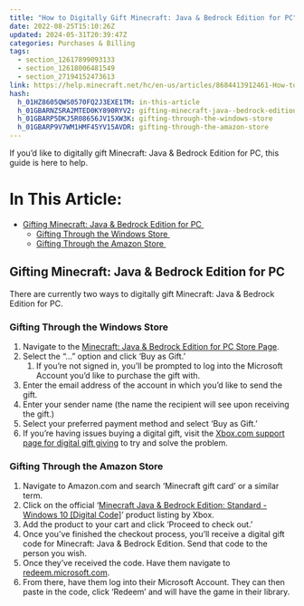 ```yaml
---
title: "How to Digitally Gift Minecraft: Java & Bedrock Edition for PC"
date: 2022-08-25T15:10:26Z
updated: 2024-05-31T20:39:47Z
categories: Purchases & Billing
tags:
  - section_12617899093133
  - section_12618006481549
  - section_27194152473613
link: https://help.minecraft.net/hc/en-us/articles/8684413912461-How-to-Digitally-Gift-Minecraft-Java-Bedrock-Edition-for-PC
hash:
  h_01HZ8605QWS0570FQ2J3EXE1TM: in-this-article
  h_01GBARNZSRA2MTED0KY890RYV2: gifting-minecraft-java--bedrock-edition-for-pc
  h_01GBARP5DKJ5R08656JV15XW3K: gifting-through-the-windows-store
  h_01GBARP9V7WM1HMF45YV15AVDR: gifting-through-the-amazon-store
---
```


If you’d like to digitally gift Minecraft: Java & Bedrock Edition for PC, this guide is here to help.

# In This Article:

- [Gifting Minecraft: Java & Bedrock Edition for PC ](#gifting-minecraft-java--bedrock-edition-for-pc)
  - [Gifting Through the Windows Store ](#gifting-through-the-windows-store)
  - [Gifting Through the Amazon Store ](#gifting-through-the-amazon-store)

## Gifting Minecraft: Java & Bedrock Edition for PC 

There are currently two ways to digitally gift Minecraft: Java & Bedrock Edition for PC.  

### Gifting Through the Windows Store 

1.  Navigate to the [Minecraft: Java & Bedrock Edition for PC Store Page](https://www.xbox.com/en-us/games/store/minecraft-java-bedrock-edition-for-pc/9nxp44l49shj).
2.  Select the “…” option and click ‘Buy as Gift.’
    1.  If you’re not signed in, you’ll be prompted to log into the Microsoft Account you’d like to purchase the gift with.
3.  Enter the email address of the account in which you’d like to send the gift.
4.  Enter your sender name (the name the recipient will see upon receiving the gift.)
5.  Select your preferred payment method and select ‘Buy as Gift.’
6.  If you’re having issues buying a digital gift, visit the [Xbox.com support page for digital gift giving](https://support.xbox.com/en-US/help/subscriptions-billing/buy-games-apps/gifting-digital-xbox-game-help) to try and solve the problem. 

### Gifting Through the Amazon Store

1.  Navigate to Amazon.com and search ‘Minecraft gift card’ or a similar term.
2.  Click on the official ‘[Minecraft Java & Bedrock Edition: Standard - Windows 10 \[Digital Code\]](https://www.amazon.com/Minecraft-Java-Bedrock-Standard-Windows/dp/B09ZY21PM4/ref=sr_1_4?keywords=minecraft+gift+card&qid=1660678375&sr=8-4)’ product listing by Xbox.
3.  Add the product to your cart and click ‘Proceed to check out.’
4.  Once you’ve finished the checkout process, you’ll receive a digital gift code for Minecraft: Java & Bedrock Edition. Send that code to the person you wish.
5.  Once they’ve received the code. Have them navigate to [redeem.microsoft.com](https://account.microsoft.com/billing/redeem?refd=login.microsoftonline.com).
6.  From there, have them log into their Microsoft Account. They can then paste in the code, click ‘Redeem’ and will have the game in their library.
